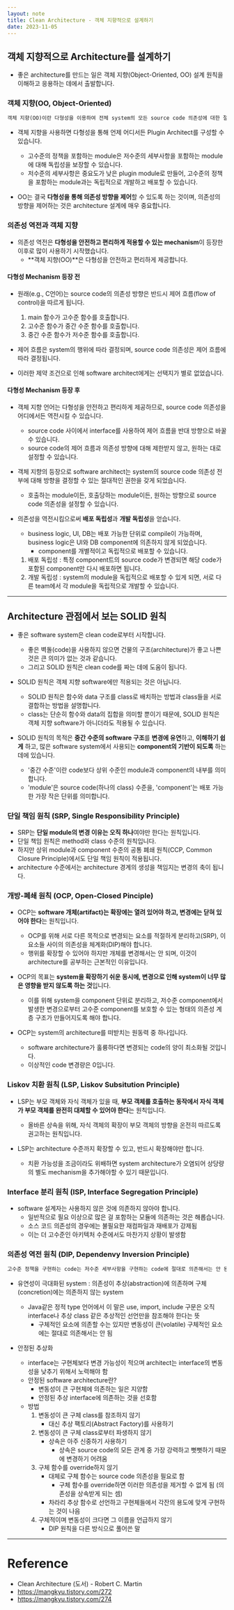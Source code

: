 ```yaml
---
layout: note
title: Clean Architecture - 객체 지향적으로 설계하기
date: 2023-11-05
---
```





## 객체 지향적으로 Architecture를 설계하기

- 좋은 architecture를 만드는 일은 객체 지향(Object-Oriented, OO) 설계 원칙을 이해하고 응용하는 데에서 출발합니다.


### 객체 지향(OO, Object-Oriented)

```txt
객체 지향(OO)이란 다형성을 이용하여 전체 system의 모든 source code 의존성에 대한 절대적인 제어 권한을 획득할 수 있는 능력입니다.
```

- 객체 지향을 사용하면 다형성을 통해 언제 어디서든 Plugin Architect를 구성할 수 있습니다.
    - 고수준의 정책을 포함하는 module은 저수준의 세부사항을 포함하는 module에 대해 독립성을 보장할 수 있습니다.
    - 저수준의 세부사항은 중요도가 낮은 plugin module로 만들어, 고수준의 정책을 포함하는 module과는 독립적으로 개발하고 배포할 수 있습니다.

- OO는 결국 **다형성을 통해 의존성 방향을 제어**할 수 있도록 하는 것이며, 의존성의 방향을 제어하는 것은 architecture 설계에 매우 중요합니다.


### 의존성 역전과 객체 지향

- 의존성 역전은 **다형성을 안전하고 편리하게 적용할 수 있는 mechanism**이 등장한 이후로 많이 사용하기 시작했습니다.
    - **객체 지향(OO)**은 다형성을 안전하고 편리하게 제공합니다.

#### 다형성 Mechanism 등장 전

- 원래(e.g., C언어)는 source code의 의존성 방향은 반드시 제어 흐름(flow of control)을 따르게 됩니다.
    1. main 함수가 고수준 함수를 호출합니다.
    2. 고수준 함수가 중간 수준 함수를 호출합니다.
    3. 중간 수준 함수가 저수준 함수를 호출합니다.

- 제어 흐름은 system의 행위에 따라 결정되며, source code 의존성은 제어 흐름에 따라 결정됩니다.
- 이러한 제약 조건으로 인해 software architect에게는 선택지가 별로 없었습니다.

#### 다형성 Mechanism 등장 후

- 객체 지향 언어는 다형성을 안전하고 편리하게 제공하므로, source code 의존성을 어디에서든 역전시킬 수 있습니다.
    - source code 사이에서 interface를 사용하여 제어 흐름을 반대 방향으로 바꿀 수 있습니다.
    - source code의 제어 흐름과 의존성 방향에 대해 제한받지 않고, 원하는 대로 설정할 수 있습니다.

- 객체 지향의 등장으로 software architect는 system의 source code 의존성 전부에 대해 방향을 결정할 수 있는 절대적인 권한을 갖게 되었습니다.
    - 호출하는 module이든, 호출당하는 module이든, 원하는 방향으로 source code 의존성을 설정할 수 있습니다.

- 의존성을 역전시킴으로써 **배포 독립성**과 **개발 독립성**을 얻습니다.
    - business logic, UI, DB는 배포 가능한 단위로 compile이 가능하며, business logic은 UI와 DB component에 의존하지 않게 되었습니다.
        - component를 개별적이고 독립적으로 배포할 수 있습니다.
    1. 배포 독립성 : 특정 component트의 source code가 변경되면 해당 code가 포함된 component만 다시 배포하면 됩니다.
    2. 개발 독립성 : system의 module을 독립적으로 배포할 수 있게 되면, 서로 다른 team에서 각 module을 독립적으로 개발할 수 있습니다.




---




## Architecture 관점에서 보는 SOLID 원칙

- 좋은 software system은 clean code로부터 시작합니다.
    - 좋은 벽돌(code)을 사용하지 않으면 건물의 구조(architecture)가 좋고 나쁜 것은 큰 의미가 없는 것과 같습니다.
    - 그리고 SOLID 원칙은 clean code를 짜는 데에 도움이 됩니다.

- SOLID 원칙은 객체 지향 software에만 적용되는 것은 아닙니다.
    - SOLID 원칙은 함수와 data 구조를 class로 배치하는 방법과 class들을 서로 결합하는 방법을 설명합니다.
    - class는 단순히 함수와 data의 집합을 의미할 뿐이기 때문에, SOLID 원칙은 객체 지향 software가 아니더라도 적용될 수 있습니다.

- SOLID 원칙의 목적은 **중간 수준의 software 구조**를 **변경에 유연**하고, **이해하기 쉽게** 하고, 많은 software system에서 사용되는 **component의 기반이 되도록** 하는 데에 있습니다.
    - '중간 수준'이란 code보다 상위 수준인 module과 component의 내부를 의미합니다.
    - 'module'은 source code(하나의 class) 수준을, 'component'는 배포 가능한 가장 작은 단위를 의미합니다.


### 단일 책임 원칙 (SRP, Single Responsibility Principle)

- SRP는 **단일 module의 변경 이유는 오직 하나**여야만 한다는 원칙입니다.
- 단일 책임 원칙은 method와 class 수준의 원칙입니다.
- 하지만 상위 module과 component 수준의 공통 폐쇄 원칙(CCP, Common Closure Principle)에서도 단일 책임 원칙이 적용됩니다.
- architecture 수준에서는 architecture 경계의 생성을 책임지는 변경의 축이 됩니다.


### 개방-폐쇄 원칙 (OCP, Open-Closed Pinciple)

- OCP는 **software 개체(artifact)는 확장에는 열려 있어야 하고, 변경에는 닫혀 있어야 한다**는 원칙입니다.
    - OCP를 위해 서로 다른 목적으로 변경되는 요소를 적절하게 분리하고(SRP), 이 요소들 사이의 의존성을 체계화(DIP)해야 합니다.
    - 행위를 확장할 수 있어야 하지만 개체를 변경해서는 안 되며, 이것이 architecture를 공부하는 근본적인 이유입니다.

- OCP의 목표는 **system을 확장하기 쉬운 동시에, 변경으로 인해 system이 너무 많은 영향을 받지 않도록 하는 것**입니다.
    - 이를 위해 system을 component 단위로 분리하고, 저수준 component에서 발생한 변경으로부터 고수준 component를 보호할 수 있는 형태의 의존성 계층 구조가 만들어지도록 해야 합니다.

- OCP는 system의 architecture를 떠받치는 원동력 중 하나입니다.
    - software architecture가 훌륭하다면 변경되는 code의 양이 최소화될 것입니다.
    - 이상적인 code 변경량은 0입니다.


### Liskov 치환 원칙 (LSP, Liskov Subsitution Principle)

- LSP는 부모 객체와 자식 객체가 있을 때, **부모 객체를 호출하는 동작에서 자식 객체가 부모 객체를 완전히 대체할 수 있어야 한다**는 원칙입니다.
    - 올바른 상속을 위해, 자식 객체의 확장이 부모 객체의 방향을 온전히 따르도록 권고하는 원칙입니다.

- LSP는 architecture 수준까지 확장할 수 있고, 반드시 확장해야만 합니다.
    - 치환 가능성을 조금이라도 위배하면 system architecture가 오염되어 상당량의 별도 mechanism을 추가해야할 수 있기 때문입니다.


### Interface 분리 원칙 (ISP, Interface Segregation Principle)

- software 설계자는 사용하지 않은 것에 의존하지 않아야 합니다.
    - 일반적으로 필요 이상으로 많은 걸 포함하는 모듈에 의존하는 것은 해롭습니다.
    - 소스 코드 의존성의 경우에는 불필요한 재컴파일과 재배포가 강제됨
    - 이는 더 고수준인 아키텍처 수준에서도 마찬가지 상황이 발생함


### 의존성 역전 원칙 (DIP, Dependenvy Inversion Principle)

```txt
고수준 정책을 구현하는 code는 저수준 세부사항을 구현하는 code에 절대로 의존해서는 안 된다. 대신 세부사항이 정책에 의존해야 한다.
```
- 유연성이 극대화된 system : 의존성이 추상(abstraction)에 의존하며 구체(concretion)에는 의존하지 않는 system
    - Java같은 정적 type 언어에서 이 말은 use, import, include 구문은 오직 interface나 추상 class 같은 추상적인 선언만을 참조해야 한다는 뜻
        - 구체적인 요소에 의존할 수는 있지만 변동성이 큰(volatile) 구체적인 요소에는 절대로 의존해서는 안 됨

- 안정된 추상화
    - interface는 구현체보다 변경 가능성이 적으며 architect는 interface의 변동성을 낮추기 위해서 노력해야 함
    - 안정된 software architecture란?
        - 변동성이 큰 구현체에 의존하는 일은 지양함
        - 안정된 추상 interface에 의존하는 것을 선호함
    - 방법
        1. 변동성이 큰 구체 class를 참조하지 않기
            - 대신 추상 팩토리(Abstract Factory)를 사용하기
        2. 변동성이 큰 구체 class로부터 파생하지 않기
            - 상속은 아주 신중하기 사용하기
                - 상속은 source code의 모든 관계 중 가장 강력하고 뻣뻣하기 때문에 변경하기 어려움
        3. 구체 함수를 override하지 않기
            - 대체로 구체 함수는 source code 의존성을 필요로 함
                - 구체 함수를 override하면 이러한 의존성을 제거할 수 없게 됨 (의존성을 상속받게 되는 셈)
            - 차라리 추상 함수로 선언하고 구현체들에서 각잔의 용도에 맞게 구현하는 것이 나음
        4. 구체적이며 변동성이 크다면 그 이름을 언급하지 않기
            - DIP 원칙을 다른 방식으로 풀어쓴 말




---




# Reference

- Clean Architecture (도서) - Robert C. Martin
- <https://mangkyu.tistory.com/272>
- <https://mangkyu.tistory.com/274>
